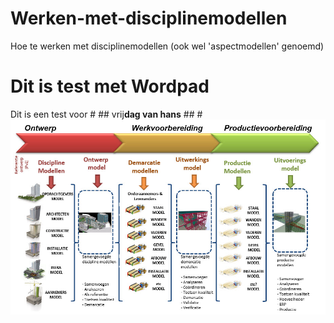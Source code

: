 Werken-met-disciplinemodellen
=============================

Hoe te werken met disciplinemodellen (ook wel 'aspectmodellen' genoemd)

Dit is test met Wordpad
=======
Dit is een test voor # ## vrij**dag van hans** ## #
![naamgeving aspectmodellen_v1](https://raw.githubusercontent.com/BIM-Handboek-NL/Werken-met-disciplinemodellen/master/images/Naamgeving%20aspectmodellen_v1.jpg)